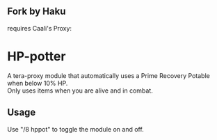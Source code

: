 ## Fork by Haku
requires Caali's Proxy: 

# HP-potter  
A tera-proxy module that automatically uses a Prime Recovery Potable when below 10% HP.  
Only uses items when you are alive and in combat.  
  
## Usage  
Use "/8 hppot" to toggle the module on and off.